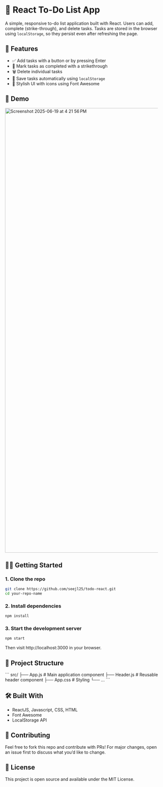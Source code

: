 # 📝 React To-Do List App

A simple, responsive to-do list application built with React. Users can add, complete (strike-through), and delete tasks. Tasks are stored in the browser using `localStorage`, so they persist even after refreshing the page.

## 🚀 Features

- ✅ Add tasks with a button or by pressing Enter
- 🎯 Mark tasks as completed with a strikethrough
- 🗑️ Delete individual tasks
- 💾 Save tasks automatically using `localStorage`
- 🎨 Stylish UI with icons using Font Awesome

## 📸 Demo

<img width="1467" alt="Screenshot 2025-06-19 at 4 21 56 PM" src="https://github.com/user-attachments/assets/9ef93434-586c-4583-9f5f-d6fac5c09a97" />

## 🧑‍💻 Getting Started

### 1. Clone the repo

```bash
git clone https://github.com/seejl25/todo-react.git
cd your-repo-name
```

### 2. Install dependencies

```bash
npm install
```

### 3. Start the development server

```bash
npm start
```

Then visit http://localhost:3000 in your browser.

## 📁 Project Structure
\`\`\`
src/
├── App.js             # Main application component
├── Header.js          # Reusable header component
├── App.css            # Styling
└── ...
\`\`\`


## 🛠 Built With
- ReactJS, Javascript, CSS, HTML
- Font Awesome
- LocalStorage API

## 🤝 Contributing
Feel free to fork this repo and contribute with PRs!
For major changes, open an issue first to discuss what you’d like to change.

## 📄 License
This project is open source and available under the MIT License.


